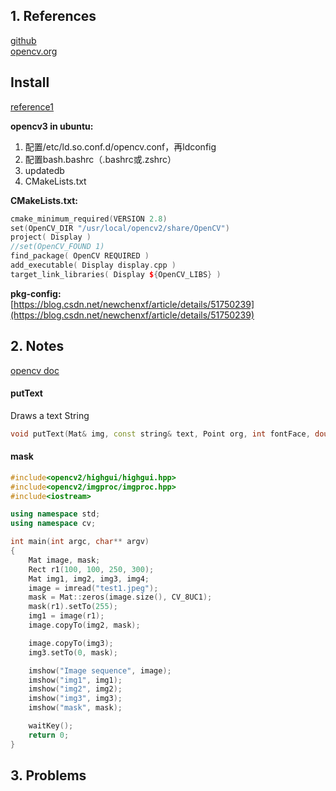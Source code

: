 ## 1. References
[github](https://github.com/opencv)  
[opencv.org](https://opencv.org/)  
## Install
[reference1](https://github.com/L706077/Ubuntu16.04-Install-Opencv2.4.13)  
  
__opencv3 in ubuntu:__  
<ol>
  <li>配置/etc/ld.so.conf.d/opencv.conf，再ldconfig</li>
  <li>配置bash.bashrc（.bashrc或.zshrc）</li>
  <li>updatedb</li>
  <li>CMakeLists.txt</li>
</ol>

__CMakeLists.txt:__  
```c++
cmake_minimum_required(VERSION 2.8)
set(OpenCV_DIR "/usr/local/opencv2/share/OpenCV")
project( Display )
//set(OpenCV_FOUND 1)
find_package( OpenCV REQUIRED )
add_executable( Display display.cpp )
target_link_libraries( Display ${OpenCV_LIBS} )
```
__pkg-config:__  
[https://blog.csdn.net/newchenxf/article/details/51750239](https://blog.csdn.net/newchenxf/article/details/51750239)  
## 2. Notes
[opencv doc](https://www.docs.opencv.org/2.4/)  
#### putText
Draws a text String  
```c++
void putText(Mat& img, const string& text, Point org, int fontFace, double fontScale, Scalar color, int thickness = 1, int lineType = 8, bool bottomLeftOrigin = false)
```
#### mask
```c++
#include<opencv2/highgui/highgui.hpp>
#include<opencv2/imgproc/imgproc.hpp>
#include<iostream>

using namespace std;
using namespace cv;

int main(int argc, char** argv)
{
	Mat image, mask;
	Rect r1(100, 100, 250, 300);
	Mat img1, img2, img3, img4;
	image = imread("test1.jpeg");
	mask = Mat::zeros(image.size(), CV_8UC1);
	mask(r1).setTo(255);
	img1 = image(r1);
	image.copyTo(img2, mask);

	image.copyTo(img3);
	img3.setTo(0, mask);

	imshow("Image sequence", image);
	imshow("img1", img1);
	imshow("img2", img2);
	imshow("img3", img3);
	imshow("mask", mask);

	waitKey();
	return 0;
}
```
## 3. Problems
